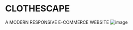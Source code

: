 # CLOTHESCAPE
A MODERN RESPONSIVE E-COMMERCE WEBSITE
![image](https://github.com/RCHAMEXE/CLOTHESCAPE/assets/100720880/d63c03e6-503f-4906-b1b8-1aa626b58ed9)
